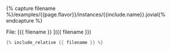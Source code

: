 
{% capture filename %}/examples/{{page.flavor}}/instances/{{include.name}}.jovial{% endcapture %}

File: [{{ filename }} ]({{ filename }})

``` groovy
{% include_relative {{ filename }} %}
```
